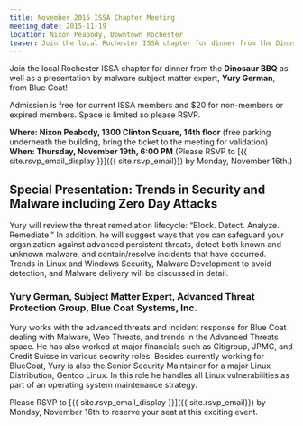 ```yaml
---
title: November 2015 ISSA Chapter Meeting
meeting_date: 2015-11-19
location: Nixon Peabody, Downtown Rochester
teaser: Join the local Rochester ISSA chapter for dinner from the Dinosaur BBQ as well as a presentation by malware subject matter expert, Yury German, from Blue Coat.
---
```

Join the local Rochester ISSA chapter for dinner from the **Dinosaur BBQ** as well as a presentation by malware subject matter expert, **Yury German**, from Blue Coat!

Admission is free for current ISSA members and $20 for non-members or expired members. Space is limited so please RSVP.

**Where: Nixon Peabody, 1300 Clinton Square, 14th floor** (free parking underneath the building, bring the ticket to the meeting for validation)<br>
**When: Thursday, November 19th, 6:00 PM** (Please RSVP to [{{ site.rsvp_email_display }}]({{ site.rsvp_email}}) by Monday, November 16th.)

## Special Presentation: Trends in Security and Malware including Zero Day Attacks

Yury will review the threat remediation lifecycle: “Block. Detect. Analyze. Remediate.” In addition, he will suggest ways that you can safeguard your organization against advanced persistent threats, detect both known and unknown malware, and contain/resolve incidents that have occurred. Trends in Linux and Windows Security, Malware Development to avoid detection, and Malware delivery will be discussed in detail.

### Yury German, Subject Matter Expert, Advanced Threat Protection Group, Blue Coat Systems, Inc.

Yury works with the advanced threats and incident response for Blue Coat dealing with Malware, Web Threats, and trends in the Advanced Threats space. He has also worked at major financials such as Citigroup, JPMC, and Credit Suisse in various security roles. Besides currently working for BlueCoat, Yury is also the Senior Security Maintainer for a major Linux Distribution, Gentoo Linux. In this role he handles all Linux vulnerabilities as part of an operating system maintenance strategy.

Please RSVP to [{{ site.rsvp_email_display }}]({{ site.rsvp_email}}) by Monday, November 16th to reserve your seat at this exciting event.
